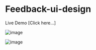 # Feedback-ui-design

Live Demo [Click here...]

![image](https://user-images.githubusercontent.com/81670997/174243858-3d5abfdd-e629-4832-92c4-c50c66a94fd9.png)

![image](https://user-images.githubusercontent.com/81670997/174243926-2d2b1c81-2d63-4843-bbc0-068659309a6e.png)


